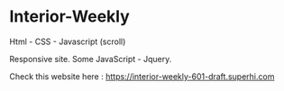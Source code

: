 # Interior-Weekly
 Html - CSS - Javascript (scroll)


Responsive site.
Some JavaScript - Jquery.

Check this website here : https://interior-weekly-601-draft.superhi.com
